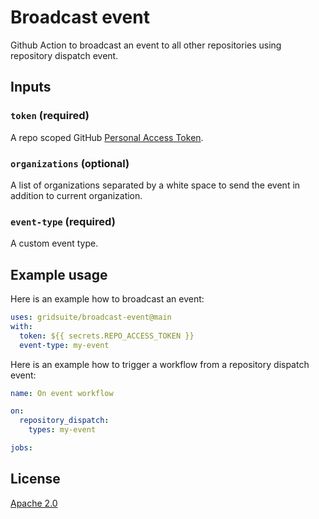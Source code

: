 # Broadcast event

Github Action to broadcast an event to all other repositories using repository dispatch event.

## Inputs

### `token` (**required**)

 A repo scoped GitHub [Personal Access Token](https://help.github.com/en/github/authenticating-to-github/creating-a-personal-access-token-for-the-command-line).

### `organizations` (**optional**)

A list of organizations separated by a white space to send the event in addition to current organization.

### `event-type` (**required**)

A custom event type.

## Example usage

Here is an example how to broadcast an event:

```yaml
uses: gridsuite/broadcast-event@main
with:
  token: ${{ secrets.REPO_ACCESS_TOKEN }}
  event-type: my-event
```

Here is an example how to trigger a workflow from a repository dispatch event:

```yaml
name: On event workflow

on:
  repository_dispatch:
    types: my-event

jobs:
```
## License

[Apache 2.0](https://github.com/gridsuite/broadcast-event/blob/main/LICENSE)
